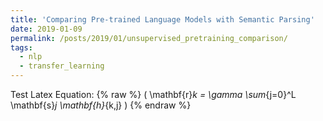 ```yaml
---
title: 'Comparing Pre-trained Language Models with Semantic Parsing'
date: 2019-01-09
permalink: /posts/2019/01/unsupervised_pretraining_comparison/
tags:
  - nlp
  - transfer_learning
---
```


Test Latex Equation:
{% raw %}
\( \mathbf{r}_k = \gamma \sum_{j=0}^L \mathbf{s}_j \mathbf{h}_{k,j} \)
{% endraw %}
